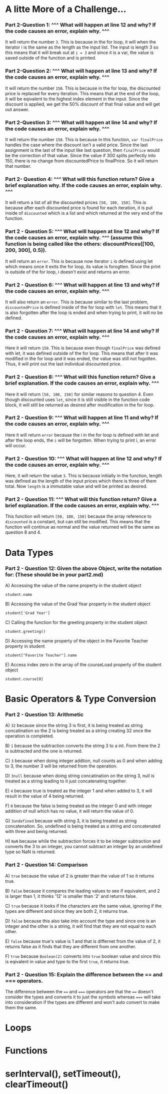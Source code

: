 # A litte More of a Challenge...

### Part 2-Question 1: ^^^ What will happen at line 12 and why? If the code causes an error, explain why. ^^^

It will return the number `3`. This is because in the for loop, it will when the iterator i is the same as the length as the input list. The input is length 3 so this means that it will break out at `i = 3` and since it is a var, the value is saved outside of the function and is printed.

### Part 2-Question 2: ^^^ What will happen at line 13 and why? If the code causes an error, explain why. ^^^

It will return the number `150`. This is because in the for loop, the discounted price is replaced for every iteration. This means that at the end of the loop, it will be eqivalent to the highest index element in the input. Since the discount is applied, we get the 50% discount of that final value and will get out answer.

### Part 2-Question 3: ^^^ What will happen at line 14 and why? If the code causes an error, explain why. ^^^

It will return the number `150`. This is because in this function, `var finalPrice` handles the case where the discount isn't a valid price. Since the last assignment is the last of the input like last question, then `finalPrice` would be the correction of that value. Since the value if 300 splits perfectly into 150, there is no change from discountedPrice to finalPrice. So it will return that number.

### Part 2- Question 4: ^^^ What will this function return? Give a brief explanation why. If the code causes an error, explain why. ^^^

It will return a list of all the discounted prices `[50, 100, 150]`. This is because after each discounted price is found for each iteration, it is put inside of  `discounted` which is a list and which returned at the very end of the function.

### Part 2 - Question 5: ^^^ What will happen at line 12 and why?  If the code causes an error, explain why. ^^^ (assume this function is being called like the others: discountPrices([100, 200, 300], 0.5)).

It will return an `error`. This is because now iterator `i` is defined using let which means once it exits the for loop, its value is forogtten. Since the print is outside of the for loop, i doesn't exist and returns an error.

### Part 2 - Question 6: ^^^ What will happen at line 13 and why? If the code causes an error, explain why. ^^^

It will also return an `error`. This is because similar to the last problem, `discountedPrice` is defined inside of the for loop with `let`. This means that it is also forgotten after the loop is ended and when trying to print, it will no be defined.

### Part 2 - Question 7: ^^^ What will happen at line 14 and why? If the code causes an error, explain why. ^^^

Here it will return `150`. This is because even though `finalPrice` was defined with let, it was defined outside of the for loop. This means that after it was modified in the for loop and it was ended, the value was still not fogotten. Thus, it will print out the last individual discounted price.

### Part 2 - Question 8: ^^^ What will this function return? Give a brief explanation. If the code causes an error, explain why. ^^^

Here it will return  `[50, 100, 150]` for similar reasons to question 4. Even though discounted uses `let`, since it is still visible in the function code block, it will still be returned as desired after modification in the for loop.

### Part 2 - Question 9: ^^^ What will happen at line 11 and why? If the code causes an error, explain why. ^^^

Here it will return `error` because the i in the for loop is defined with let and after the loop ends, the `i` will be forgotten. When trying to print i, an error will occur.

### Part 2 - Question 10: ^^^ What will happen at line 12 and why? If the code causes an error, explain why. ^^^

Here, it will return the value `3`. This is because initially in the function, length was defined as the length of the input prices which there is three of them total. Now `length` is a immutable value and will be printed as desired.


### Part 2 - Question 11: ^^^ What will this function return? Give a brief explanation. If the code causes an error, explain why. ^^^

This function will return `[50, 100, 150]` because the array reference to `discounted` is a constant, but can still be modified. This means that the function will continue as normal and the value returned will be the same as question 8 and 4.

# Data Types

### Part 2 - Question 12: Given the above Object, write the notation for:  (These should be in your part2.md)
A) Accessing the value of the name property in the student object

`student.name`

B) Accessing the value of the Grad Year property in the student object

`student['Grad Year']`

C) Calling the function for the greeting property in the student object

`student.greeting()`

D) Accessing the name property of the object in the Favorite Teacher property in student

`student["Favorite Teacher"].name`

E) Access index zero in the array of the courseLoad property of the student object

`student.course[0]`

# Basic Operators & Type Conversion

### Part 2 - Question 13: Arithmetic

A) `32` because since the string 3 is first, it is being treated as string concatination so the 2 is being treated as a string creating 32 once the operation is completed.

B) `1` because the subtraction converts the string 3 to a int. From there the 2 is subtracted and the one is returned.

C) `3` because when doing integer addtion, null counts as 0 and when adding to 3, the number 3 will be returned from the operation.

D) `3null` because when doing string concatination on the string 3, null is treated as a string leading to it just concatenating together.

E) `4` because true is treated as the integer 1 and when added to 3, it will result in the value of 4 being returned.

F) `0` because the false is being treated as the integer 0 and with integer addition of null which has no value, it will return the value of 0.

G) `3undefined` because with string 3, it is being treated as string concatenation. So, undefined is being treated as a string and concatenated with three and being returned.

H) `NaN` because while the subtraction forces it to be integer subtraction and converts the 3 to an integer, you cannot subtract an integer by an undefined type so NaN is returned. 

### Part 2 - Question 14: Comparison

A) `true` because the value of 2 is greater than the value of 1 so it returns true.

B) `false` because it compares the leading values to see if equivalent, and 2 is larger than 1, it thinks '12' is smaller than '2' and returns false.

C) `true` because it looks if the characters are the same value, ignoring if the types are different and since they are both 2, it returns true.

D) `false` because this also take into account the type and since one is an integer and the other is a string, it will find that they are not equal to each other.

E) `false` because true's value is 1 and that is differnet from the value of 2, it returns false as it finds that they are different from one another.

F) `true` because `Boolean(2)` converts into `true` boolean value and since this is eqivalent in value and type to the first `true`, it returns true.

### Part 2 - Question 15: Explain the difference between the == and === operators.

The difference between the `==` and `===` operators are that the `==` doesn't consider the types and converts it to just the symbols whereas `===` will take into consideration if the types are different and won't auto convert to make them the same.

# Loops


# Functions



# serInterval(), setTimeout(), clearTimeout()

